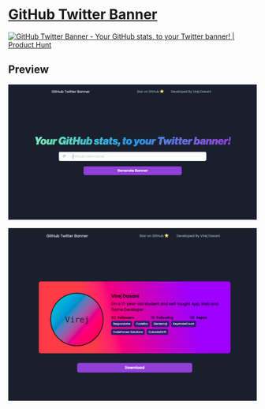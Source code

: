 # [GitHub Twitter Banner](https://virejdasani.github.io/GitHub-Twitter-Banner/)

<a href="https://www.producthunt.com/posts/github-twitter-banner?utm_source=badge-featured&utm_medium=badge&utm_souce=badge-github&#0045;twitter&#0045;banner" target="_blank"><img src="https://api.producthunt.com/widgets/embed-image/v1/featured.svg?post_id=334199&theme=light" alt="GitHub&#0032;Twitter&#0032;Banner - Your&#0032;GitHub&#0032;stats&#0044;&#0032;to&#0032;your&#0032;Twitter&#0032;banner&#0033; | Product Hunt" style="width: 250px; height: 54px;" width="250" height="54" /></a>

## Preview

![](https://raw.githubusercontent.com/virejdasani/GitHub-Twitter-Banner/main/assets/sc/sc1.png)

![](https://raw.githubusercontent.com/virejdasani/GitHub-Twitter-Banner/main/assets/sc/sc2.png)
